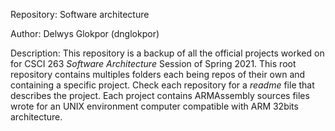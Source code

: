 Repository: Software architecture

Author: Delwys Glokpor (dnglokpor)

Description:
This repository is a backup of all the official projects worked on for CSCI 263 *Software Architecture* Session of Spring 2021. This root repository contains multiples folders each being repos of their own and containing a specific project. Check each repository for a *readme* file that describes the project. Each project contains ARMAssembly sources files wrote for an UNIX environment computer compatible with ARM 32bits architecture.
